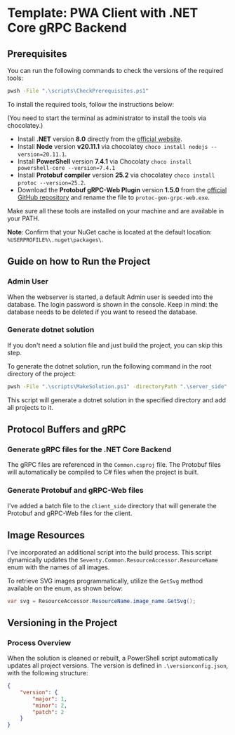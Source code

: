 # Template: PWA Client with .NET Core gRPC Backend

## Prerequisites

You can run the following commands to check the versions of the required tools:

```bash
pwsh -File ".\scripts\CheckPrerequisites.ps1"
```

To install the required tools, follow the instructions below:

(You need to start the terminal as administrator to install the tools via chocolatey.)

-   Install **.NET** version **8.0** directly from the [official website](https://dotnet.microsoft.com/download/dotnet/8.0).
-   Install **Node** version **v20.11.1** via chocolatey `choco install nodejs --version=20.11.1`.
-   Install **PowerShell** version **7.4.1** via Chocolaty `choco install powershell-core --version=7.4.1`
-   Install **Protobuf compiler** version **25.2** via chocolatey `choco install protoc --version=25.2`.
-   Download the **Protobuf gRPC-Web Plugin** version **1.5.0** from the [official GitHub repository](https://github.com/grpc/grpc-web/releases) and rename the file to `protoc-gen-grpc-web.exe`.

Make sure all these tools are installed on your machine and are available in your PATH.

**Note**:
Confirm that your NuGet cache is located at the default location: `%USERPROFILE%\.nuget\packages\`.

## Guide on how to Run the Project

### Admin User

When the webserver is started, a default Admin user is seeded into the database. The login password is shown in the console.
Keep in mind: the database needs to be deleted if you want to reseed the database.

### Generate dotnet solution

If you don't need a solution file and just build the project, you can skip this step.

To generate the dotnet solution, run the following command in the root directory of the project:

```bash
pwsh -File ".\scripts\MakeSolution.ps1" -directoryPath ".\server_side"
```

This script will generate a dotnet solution in the specified directory and add all projects to it.

## Protocol Buffers and gRPC

### Generate gRPC files for the .NET Core Backend

The gRPC files are referenced in the `Common.csproj` file. The Protobuf files will automatically be compiled to C# files when the project is built.

### Generate Protobuf and gRPC-Web files

I've added a batch file to the `client_side` directory that will generate the Protobuf and gRPC-Web files for the client.

## Image Resources

I've incorporated an additional script into the build process.
This script dynamically updates the `Seventy.Common.ResourceAccessor.ResourceName` enum with the names of all images.

To retrieve SVG images programmatically, utilize the `GetSvg` method available on the enum, as shown below:

```csharp
var svg = ResourceAccessor.ResourceName.image_name.GetSvg();
```

## Versioning in the Project

### Process Overview

When the solution is cleaned or rebuilt, a PowerShell script automatically updates all project versions. The version is defined in `.\versionconfig.json`, with the following structure:

```json
{
    "version": {
        "major": 1,
        "minor": 2,
        "patch": 2
    }
}
```
